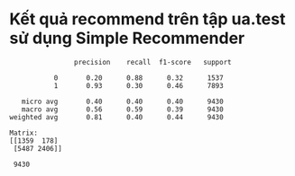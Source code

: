 # Kết quả recommend trên tập ua.test sử dụng Simple Recommender

```
                precision    recall  f1-score   support

           0       0.20      0.88      0.32      1537
           1       0.93      0.30      0.46      7893

   micro avg       0.40      0.40      0.40      9430
   macro avg       0.56      0.59      0.39      9430
weighted avg       0.81      0.40      0.44      9430

Matrix: 
[[1359  178]
 [5487 2406]] 
 
 9430
```